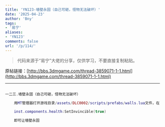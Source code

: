 ```yaml
---
title: 'YN123-墙壁永固（自己可砸，怪物无法破坏）'
date: '2025-04-23'
author: 'Bny'
tags:
- '易宁'
aliases:
- 'YN123'
comments: false
url: '/p/114/'
---
```


> 代码来源于“易宁”大佬的分享，仅供学习，不要直接复制粘贴。

原帖链接：[http://bbs.3dmgame.com/thread-3859071-1-1.html](http://bbs.3dmgame.com/thread-3859071-1-1.html)

---

```lua  

一二三.墙壁永固（自己可砸，怪物无法破坏）

	用MT管理器打开游戏目录/assets/DLC0002/scripts/prefabs/walls.lua文件，在inst:AddTag("noauradamage")的下一行插入以下内容：

	inst.components.health:SetInvincible(true)

	即可让墙壁永固

```  

